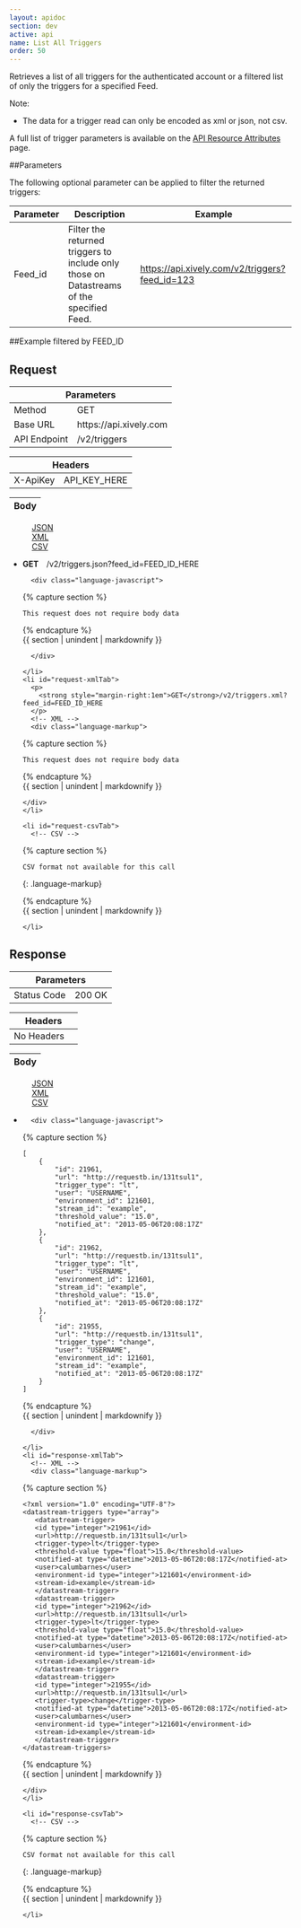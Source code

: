 ```yaml
---
layout: apidoc
section: dev
active: api
name: List All Triggers
order: 50
---
```


Retrieves a list of all triggers for the authenticated account or a filtered list of only the triggers for a specified Feed.


Note:

- The data for a trigger read can only be encoded as xml or json, not csv.

A full list of trigger parameters is available on the [API Resource Attributes](/dev/docs/api/quick_reference/api_resource_attributes/) page.



##Parameters

The following optional parameter can be applied to filter the returned triggers:

| Parameter | Description | Example  
|-----------|-------------|---------  
| Feed_id | Filter the returned triggers to include only those on Datastreams of the specified Feed. | https://api.xively.com/v2/triggers?feed_id=123  


##Example filtered by FEED_ID

<h2>Request</h2>


<div class="code-examples">
  <table class="code-examples-table twelve">
    <thead>
      <tr>
        <th colspan="2">Parameters</th>
      </tr>
    </thead>
    <tbody>
      <tr>
        <td>Method</td>
        <td>GET</td>
      </tr>
      <tr>
        <td>Base URL</td>
        <td>https://api.xively.com</td>
      </tr>
      <tr>
        <td>API Endpoint</td>
        <td>/v2/triggers</td>
      </tr>
    </tbody>
  </table> 

  <table class="code-examples-table twelve">  
    <thead>
      <tr>
        <th colspan="2">Headers</th>
      </tr>
    </thead>
    <tbody>
      <tr>
        <td>X-ApiKey</td>
        <td>API_KEY_HERE</td>
      </tr>
    </tbody>
  </table>
  
  <table class="code-examples-table twelve">
    <thead>
      <tr>
        <th colspan="2">Body</th>
      </tr>
    </thead>
  </table>  

  <!-- 
    REQUEST EXAMPLE
    notice the "response" id is replaced with "request" in the request table, this is important to maintain for styling
  -->
  <dl class="apidoc-tabs tabs">
    <dd class="active"><a href="#request-json">JSON</a></dd>
    <dd><a href="#request-xml">XML</a></dd>
    <dd><a href="#request-csv">CSV</a></dd>
  </dl>
  <ul class="apidoc-tabs-content tabs-content">
    <li class="active" id="request-jsonTab">
      <p>
        <strong style="margin-right:1em">GET</strong>/v2/triggers.json?feed_id=FEED_ID_HERE
      </p>
      <!-- JSON -->

      <div class="language-javascript">

{% capture section %}

~~~
This request does not require body data
~~~

{% endcapture %}  
{{ section | unindent | markdownify }} 

      </div>

    </li>
    <li id="request-xmlTab">
      <p>
        <strong style="margin-right:1em">GET</strong>/v2/triggers.xml?feed_id=FEED_ID_HERE
      </p>  
      <!-- XML -->
      <div class="language-markup">

{% capture section %}

~~~  
This request does not require body data
~~~

{% endcapture %}  
{{ section | unindent | markdownify }} 

    </div>
    </li>

    <li id="request-csvTab">
      <!-- CSV -->

{% capture section %}

~~~  
CSV format not available for this call
~~~
{: .language-markup}

{% endcapture %}  
{{ section | unindent | markdownify }} 

    </li>
  </ul>
</div>

 

 

<h2>Response</h2>

<div class="code-examples">
  <table class="code-examples-table twelve">
    <thead>
      <tr>
        <th colspan="2">Parameters</th>
      </tr>
    </thead>
    <tbody>
      <tr>
        <td>Status Code</td>
        <td>200 OK</td>
    </tbody>
  </table> 

<table class="code-examples-table twelve">  
    <thead>
      <tr>
        <th colspan="2">Headers</th>
      </tr>
    </thead>
    <tbody>
      <tr>
        <td>No Headers</td>
        <td></td>
      </tr>
    </tbody>
  </table>
  
  <table class="code-examples-table twelve">
    <thead>
      <tr>
        <th colspan="2">Body</th>
      </tr>
    </thead>
  </table>  

  <!-- 
    RESPONSE EXAMPLE
    notice the "request" id is replaced with "response" in the response table, this is important to maintain for styling
  -->
  <dl class="apidoc-tabs tabs">
    <dd class="active"><a href="#response-json">JSON</a></dd>
    <dd><a href="#response-xml">XML</a></dd>
    <dd><a href="#response-csv">CSV</a></dd>
  </dl>
  <ul class="apidoc-tabs-content tabs-content">
    <li class="active" id="response-jsonTab">
      <!-- JSON -->

      <div class="language-javascript">

{% capture section %}

~~~
[
    {
        "id": 21961,
        "url": "http://requestb.in/131tsul1",
        "trigger_type": "lt",
        "user": "USERNAME",
        "environment_id": 121601,
        "stream_id": "example",
        "threshold_value": "15.0",
        "notified_at": "2013-05-06T20:08:17Z"
    },
    {
        "id": 21962,
        "url": "http://requestb.in/131tsul1",
        "trigger_type": "lt",
        "user": "USERNAME",
        "environment_id": 121601,
        "stream_id": "example",
        "threshold_value": "15.0",
        "notified_at": "2013-05-06T20:08:17Z"
    },
    {
        "id": 21955,
        "url": "http://requestb.in/131tsul1",
        "trigger_type": "change",
        "user": "USERNAME",
        "environment_id": 121601,
        "stream_id": "example",
        "notified_at": "2013-05-06T20:08:17Z"
    }
]
~~~

{% endcapture %}  
{{ section | unindent | markdownify }} 

      </div>

    </li>
    <li id="response-xmlTab">
      <!-- XML -->
      <div class="language-markup">

{% capture section %}

~~~  
<?xml version="1.0" encoding="UTF-8"?>
<datastream-triggers type="array">
   <datastream-trigger>
   <id type="integer">21961</id>
   <url>http://requestb.in/131tsul1</url>
   <trigger-type>lt</trigger-type>
   <threshold-value type="float">15.0</threshold-value>
   <notified-at type="datetime">2013-05-06T20:08:17Z</notified-at>
   <user>calumbarnes</user>
   <environment-id type="integer">121601</environment-id>
   <stream-id>example</stream-id>
   </datastream-trigger>
   <datastream-trigger>
   <id type="integer">21962</id>
   <url>http://requestb.in/131tsul1</url>
   <trigger-type>lt</trigger-type>
   <threshold-value type="float">15.0</threshold-value>
   <notified-at type="datetime">2013-05-06T20:08:17Z</notified-at>
   <user>calumbarnes</user>
   <environment-id type="integer">121601</environment-id>
   <stream-id>example</stream-id>
   </datastream-trigger>
   <datastream-trigger>
   <id type="integer">21955</id>
   <url>http://requestb.in/131tsul1</url>
   <trigger-type>change</trigger-type>
   <notified-at type="datetime">2013-05-06T20:08:17Z</notified-at>
   <user>calumbarnes</user>
   <environment-id type="integer">121601</environment-id>
   <stream-id>example</stream-id>
   </datastream-trigger>
</datastream-triggers>
~~~

{% endcapture %}  
{{ section | unindent | markdownify }} 

    </div>
    </li>

    <li id="response-csvTab">
      <!-- CSV -->

{% capture section %}

~~~  
CSV format not available for this call
~~~
{: .language-markup}

{% endcapture %}  
{{ section | unindent | markdownify }} 

    </li>
  </ul>
</div>
